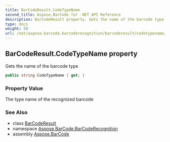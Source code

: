 ```yaml
---
title: BarCodeResult.CodeTypeName
second_title: Aspose.BarCode for .NET API Reference
description: BarCodeResult property. Gets the name of the barcode type
type: docs
weight: 50
url: /net/aspose.barcode.barcoderecognition/barcoderesult/codetypename/
---
```

## BarCodeResult.CodeTypeName property

Gets the name of the barcode type

```csharp
public string CodeTypeName { get; }
```

### Property Value

The type name of the recognized barcode

### See Also

* class [BarCodeResult](../)
* namespace [Aspose.BarCode.BarCodeRecognition](../../../aspose.barcode.barcoderecognition/)
* assembly [Aspose.BarCode](../../../)


